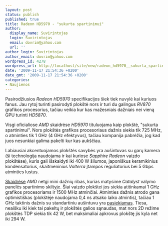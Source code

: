 ```yaml
---
layout: post
status: publish
published: true
title: Radeon HD5970 - "sukurta spartinimui"
author:
  display_name: Suvirintojas
  login: Suvirintojas
  email: dovrim@yahoo.com
  url: ''
author_login: Suvirintojas
author_email: dovrim@yahoo.com
wordpress_id: 4278
wordpress_url: http://localhost/site/new/radeon_hd5970__sukurta_spartinimui/
date: '2009-11-17 21:54:36 +0200'
date_gmt: '2009-11-17 21:54:36 +0200'
categories:
- Naujienos
---
```

<p>Pasirodžiusios <i>Radeon HD5970</i> specifikacijos šiek tiek nuvylė kai kuriuos fanus. Jau rytoj turinti pasirodyti plokštė nors ir turi du galingus <i>RV870</i> grafikos procesorius, tačiau veikia kur kas mažesniais dažniais nei vieną GPU turinti <i>HD5870</i>.</p>
<p>Visgi oficialiose <i>AMD</i> skaidrėse <i>HD5970</i> tituluojama kaip plokštė, "sukurta spartinimui". Nors plokštės grafikos procesoriaus dažnis siekia tik 725 MHz, o atminties tik 1 GHz (4 GHz efektyvus), tačiau kompanija pabrėžia, jog kad juos nesunkiai galima pakelti kur kas aukščiau.</p>
<p>Labiausiai akcentuojamos plokštės savybės yra aušintuvas su garų kamera (ši technologija naudojama ir kai kuriose <i>Sapphire Radeon</i> vaizdo plokštėse), kuris gali išskaidyti iki 400 W šilumos, japoniškus keramikinius kondensatorius, skaitmeninius <i>Volterra</i> įtampos reguliatorius bei 5 Gbps atminties lustus.</p>
<p><a class="ns" href="http://en.expreview.com/2009/11/17/radeon-hd-5970-ready-to-offer-massive-overclocking-headroom.html">Skaidrėse</a> <i>AMD</i> netgi mini dažnių ribas, kurias matysime <i>Catalyst</i> valymo panelės spartinimo skiltyje. Šiai vaizdo plokštei jos siekia atitinkamai 1 GHz grafikos procesoriams ir 1500 MHz atminčiai. Atminties dažnis atrodo gana optimistiškas (plokštėje naudojama 0,4 ns atsako laiko atmintis), tačiau 1 GHz taktinis dažnis su standartiniu aušintuvu yra <a class="ns" href="http://www.xtremesystems.org/forums/showpost.php?p=4112781&postcount=291">pasiekiamas</a>. Tiesa, neaišku iki kiek tai pakeltų ir plokštės galios sąnaudas, mat nors 2D režime plokštės TDP siekia tik 42 W, bet maksimaliai apkrovus plokštę jis kyla net iki 294 W.<br /></p>
